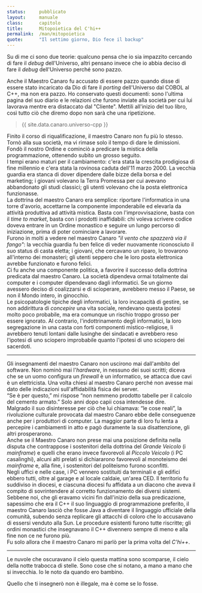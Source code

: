 ```yaml
---
status:     pubblicato
layout:     manuale
class:      capitolo
title:      Mitopoietica del C'hi++
permalink:  /man/mitopoietica
quote:      "Il settimo giorno, Dio fece il backup"
---
```


Su di me ci sono due teorie: qualcuno pensa che io sia impazzito cercando di fare il *debug* dell'Universo, altri pensano invece che io abbia deciso di fare il *debug* dell'Universo perché sono pazzo.

Anche il Maestro Canaro fu accusato di essere pazzo quando disse di essere stato incaricato da Dio di fare il *porting* dell'Universo dal COBOL al C++, ma non era pazzo.
Ho conservato questi documenti: sono l'ultima pagina del suo diario e le relazioni che furono inviate alla società per cui lui lavorava mentre era distaccato dal "Cliente".
Mettili all'inizio del tuo libro, così tutto ciò che diremo dopo non sarà che una ripetizione.

<blockquote id="universo-in-cpp" class="incluso">
{{ site.data.canaro.universo-cpp }}
</blockquote>

Finito il corso di riqualificazione, il maestro Canaro non fu più lo stesso. 
Tornò alla sua società, ma vi rimase solo il tempo di dare le dimissioni. 
Fondò il nostro Ordine e cominciò a predicare la mistica della programmazione, ottenendo subito un grosso seguito.  
I tempi erano maturi per il cambiamento: c'era stata la crescita prodigiosa di fine millennio e c'era stata la rovinosa caduta dell'11 marzo 2000. La vecchia guardia era stanca di dover dipendere dalle bizze della borsa e del marketing; i giovani volevano la Terra Promessa per cui avevano abbandonato gli studi classici; gli utenti volevano che la posta elettronica funzionasse.  
La dottrina del maestro Canaro era semplice: riportare l'informatica in una torre d'avorio, accettarne la componente imponderabile ed elevarla da attività produttiva ad attività mistica.
Basta con l'improvvisazione, basta con il *time to market*, basta con i prodotti inaffidabili: chi voleva scrivere codice doveva entrare in un Ordine monastico e seguire un lungo percorso di iniziazione, prima di poter cominciare a lavorare.  
Furono in molti a vedere nel maestro Canaro *"il vento che spazzerà via il fango"*: la vecchia guardia fu ben felice di veder nuovamente riconosciuto il suo status di casta eletta; i giovani, che cercavano un riparo, lo trovarono all'interno dei monasteri; gli utenti seppero che le loro posta elettronica avrebbe funzionato e furono felici.  
Ci fu anche una componente politica, a favorire il successo della dottrina predicata dal maestro Canaro. La società dipendeva ormai totalmente dai computer e i computer dipendevano dagli informatici. 
Se un giorno avessero deciso di coalizzarsi e di scioperare, avrebbero messo il Paese, se non il Mondo intero, in ginocchio.  
Le psicopatologie tipiche degli informatici, la loro incapacità di gestire, se non addirittura di *concepire* una vita sociale, rendevano questa ipotesi molto poco probabile, ma era comunque un rischio troppo grosso per essere ignorato. 
Al contrario, l'indottrinamento degli informatici, la loro segregazione in una casta con forti componenti mistico-religiose, li avrebbero tenuti lontani dalle lusinghe dei sindacati e avrebbero reso l'ipotesi di uno sciopero improbabile quanto l'ipotesi di uno sciopero dei sacerdoti.

---

Gli insegnamenti del maestro Canaro non uscirono mai dall'ambito del software.
Non nominò mai l'*hardware*, in nessuno dei suoi scritti; diceva che se un uomo configura un *firewall* è un informatico, se attacca due cavi è un elettricista.
Una volta chiesi al maestro Canaro perché non avesse mai dato delle indicazioni sull'affidabilità fisica dei server.  
“Se è per questo,” mi rispose “non nemmeno prodotto tabelle per il calcolo del cemento armato.” Solo anni dopo capii cosa intendesse dire.  
Malgrado il suo disinteresse per ciò che lui chiamava: “le cose reali”, la rivoluzione culturale provocata dal maestro Canaro ebbe delle conseguenze anche per i produttori di computer.
La maggior parte di loro fu lenta a percepire i cambiamenti in atto e pagò duramente la sua disattenzione, gli altri prosperarono.  
Anche se il Maestro Canaro non prese mai una posizione definita nella disputa che contrappose i sostenitori della dottrina del *Grande Veicolo* (i *mainframe*) e quelli che erano invece favorevoli al *Piccolo Veicolo* (i PC casalinghi), alcuni alti prelati si dichiararono favorevoli al monoteismo dei *mainframe* e, alla fine, i sostenitori del politeismo furono sconfitti.  
Negli uffici e nelle case, i PC vennero sostituiti da terminali e gli edifici ebbero tutti, oltre al garage e al locale caldaie, un'area CED.
Il territorio fu suddiviso in diocesi, e ciascuna diocesi fu affidata a un diacono che aveva il compito di sovrintendere al corretto funzionamento dei diversi sistemi.  
Sebbene noi, che gli eravamo vicini fin dall'inizio della sua predicazione, sapessimo che era il C++ il suo linguaggio di programmazione preferito, il maestro Canaro lasciò che fosse Java a diventare il linguaggio ufficiale della comunità, subendo senza replicare gli attacchi di coloro che lo accusavano di essersi venduto alla Sun. 
Le procedure esistenti furono tutte riscritte; gli ordini monastici che insegnavano il C++ divennero sempre di meno e alla fine non ce ne furono più.  
Fu solo allora che il maestro Canaro mi parlò per la prima volta del
*C'hi++*.

---

Le nuvole che oscuravano il cielo questa mattina sono scomparse, il cielo della notte trabocca di stelle.
Sono cose che si notano, a mano a mano che si invecchia.
Io le noto da quando ero bambino.

Quello che ti insegnerò non è illegale, ma è come se lo fosse.
